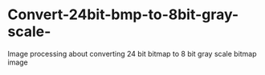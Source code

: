 # Convert-24bit-bmp-to-8bit-gray-scale-
Image processing about converting 24 bit bitmap to 8 bit gray scale bitmap image
